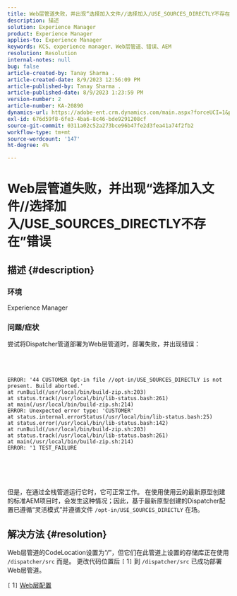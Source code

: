 ```yaml
---
title: Web层管道失败，并出现“选择加入文件//选择加入/USE_SOURCES_DIRECTLY不存在”错误
description: 描述
solution: Experience Manager
product: Experience Manager
applies-to: Experience Manager
keywords: KCS、experience manager、Web层管道、错误、AEM
resolution: Resolution
internal-notes: null
bug: false
article-created-by: Tanay Sharma .
article-created-date: 8/9/2023 12:56:09 PM
article-published-by: Tanay Sharma .
article-published-date: 8/9/2023 1:23:59 PM
version-number: 2
article-number: KA-20890
dynamics-url: https://adobe-ent.crm.dynamics.com/main.aspx?forceUCI=1&pagetype=entityrecord&etn=knowledgearticle&id=21e60317-b436-ee11-bdf4-6045bd006268
exl-id: 676d59f8-6fe3-4ba6-8c46-bde9291208cf
source-git-commit: 0311a02c52a273bce96b47fe2d3fea41a74f2fb2
workflow-type: tm+mt
source-wordcount: '147'
ht-degree: 4%

---
```


# Web层管道失败，并出现“选择加入文件//选择加入/USE_SOURCES_DIRECTLY不存在”错误

## 描述 {#description}


### 环境

Experience Manager



### 问题/症状

尝试将Dispatcher管道部署为Web层管道时，部署失败，并出现错误：
<br><br> <br><br>

```
ERROR: '44 CUSTOMER Opt-in file //opt-in/USE_SOURCES_DIRECTLY is not present. Build aborted.'
at runBuild(/usr/local/bin/build-zip.sh:203)
at status.track(/usr/local/bin/lib-status.bash:261)
at main(/usr/local/bin/build-zip.sh:214)
ERROR: Unexpected error type: 'CUSTOMER'
at status.internal.errorStatus(/usr/local/bin/lib-status.bash:25)
at status.error(/usr/local/bin/lib-status.bash:142)
at runBuild(/usr/local/bin/build-zip.sh:203)
at status.track(/usr/local/bin/lib-status.bash:261)
at main(/usr/local/bin/build-zip.sh:214)
ERROR: '1 TEST_FAILURE
```

<br><br> <br><br>
但是，在通过全栈管道运行它时，它可正常工作。
在使用使用云的最新原型创建的标准AEM项目时，会发生这种情况；因此，基于最新原型创建的Dispatcher配置已遵循“灵活模式”并遵循文件 `/opt-in/USE_SOURCES_DIRECTLY` 在场。


## 解决方法 {#resolution}


Web层管道的CodeLocation设置为“/”，但它们在此管道上设置的存储库正在使用 `/dispatcher/src` 而是。
更改代码位置后 `[` 1`]`  到 `/dispatcher/src` 已成功部署Web层管道。

`[` 1`]`  [Web层配置](https://experienceleague.adobe.com/docs/experience-manager-cloud-service/content/implementing/using-cloud-manager/cicd-pipelines/configuring-production-pipelines.html#web-tier-config)
